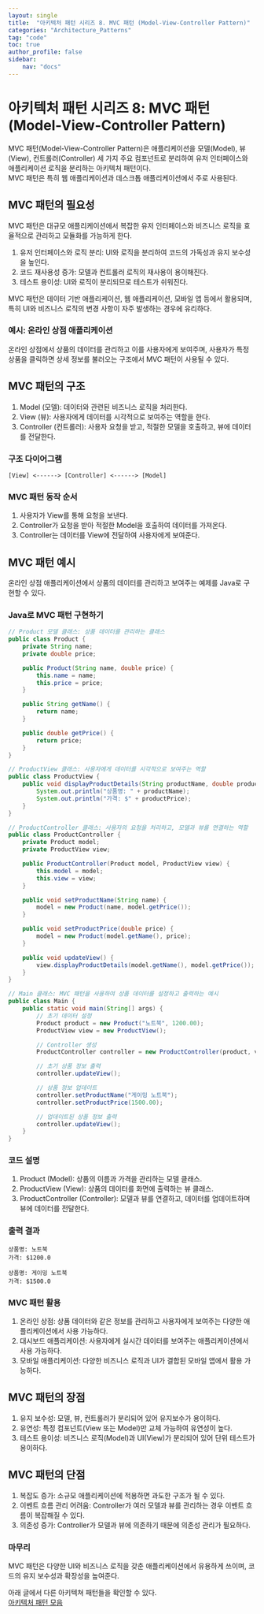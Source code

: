 ```yaml
---
layout: single
title:  "아키텍처 패턴 시리즈 8. MVC 패턴 (Model-View-Controller Pattern)"
categories: "Architecture_Patterns"
tag: "code"
toc: true
author_profile: false
sidebar:
    nav: "docs"
---
```


# 아키텍처 패턴 시리즈 8: MVC 패턴 (Model-View-Controller Pattern)

MVC 패턴(Model-View-Controller Pattern)은 애플리케이션을 모델(Model), 뷰(View), 컨트롤러(Controller) 세 가지 주요 컴포넌트로 분리하여 유저 인터페이스와 애플리케이션 로직을 분리하는 아키텍처 패턴이다.  
MVC 패턴은 특히 웹 애플리케이션과 데스크톱 애플리케이션에서 주로 사용된다.  

## MVC 패턴의 필요성  

MVC 패턴은 대규모 애플리케이션에서 복잡한 유저 인터페이스와 비즈니스 로직을 효율적으로 관리하고 모듈화를 가능하게 한다.  

1. 유저 인터페이스와 로직 분리: UI와 로직을 분리하여 코드의 가독성과 유지 보수성을 높인다.  
2. 코드 재사용성 증가: 모델과 컨트롤러 로직의 재사용이 용이해진다.  
3. 테스트 용이성: UI와 로직이 분리되므로 테스트가 쉬워진다.  

MVC 패턴은 데이터 기반 애플리케이션, 웹 애플리케이션, 모바일 앱 등에서 활용되며, 특히 UI와 비즈니스 로직의 변경 사항이 자주 발생하는 경우에 유리하다.  

### 예시: 온라인 상점 애플리케이션

온라인 상점에서 상품의 데이터를 관리하고 이를 사용자에게 보여주며, 사용자가 특정 상품을 클릭하면 상세 정보를 불러오는 구조에서 MVC 패턴이 사용될 수 있다.  

## MVC 패턴의 구조

1. Model (모델): 데이터와 관련된 비즈니스 로직을 처리한다.  
2. View (뷰): 사용자에게 데이터를 시각적으로 보여주는 역할을 한다.  
3. Controller (컨트롤러): 사용자 요청을 받고, 적절한 모델을 호출하고, 뷰에 데이터를 전달한다.  

### 구조 다이어그램

```
[View] <------> [Controller] <------> [Model]
```  

### MVC 패턴 동작 순서

1. 사용자가 View를 통해 요청을 보낸다.  
2. Controller가 요청을 받아 적절한 Model을 호출하여 데이터를 가져온다.  
3. Controller는 데이터를 View에 전달하여 사용자에게 보여준다.  

## MVC 패턴 예시

온라인 상점 애플리케이션에서 상품의 데이터를 관리하고 보여주는 예제를 Java로 구현할 수 있다.  

### Java로 MVC 패턴 구현하기

```java
// Product 모델 클래스: 상품 데이터를 관리하는 클래스
public class Product {
    private String name;
    private double price;

    public Product(String name, double price) {
        this.name = name;
        this.price = price;
    }

    public String getName() {
        return name;
    }

    public double getPrice() {
        return price;
    }
}
```

```java
// ProductView 클래스: 사용자에게 데이터를 시각적으로 보여주는 역할
public class ProductView {
    public void displayProductDetails(String productName, double productPrice) {
        System.out.println("상품명: " + productName);
        System.out.println("가격: $" + productPrice);
    }
}
```

```java
// ProductController 클래스: 사용자의 요청을 처리하고, 모델과 뷰를 연결하는 역할
public class ProductController {
    private Product model;
    private ProductView view;

    public ProductController(Product model, ProductView view) {
        this.model = model;
        this.view = view;
    }

    public void setProductName(String name) {
        model = new Product(name, model.getPrice());
    }

    public void setProductPrice(double price) {
        model = new Product(model.getName(), price);
    }

    public void updateView() {
        view.displayProductDetails(model.getName(), model.getPrice());
    }
}
```

```java
// Main 클래스: MVC 패턴을 사용하여 상품 데이터를 설정하고 출력하는 예시
public class Main {
    public static void main(String[] args) {
        // 초기 데이터 설정
        Product product = new Product("노트북", 1200.00);
        ProductView view = new ProductView();

        // Controller 생성
        ProductController controller = new ProductController(product, view);

        // 초기 상품 정보 출력
        controller.updateView();

        // 상품 정보 업데이트
        controller.setProductName("게이밍 노트북");
        controller.setProductPrice(1500.00);

        // 업데이트된 상품 정보 출력
        controller.updateView();
    }
}
```

### 코드 설명

1. Product (Model): 상품의 이름과 가격을 관리하는 모델 클래스.  
2. ProductView (View): 상품의 데이터를 화면에 출력하는 뷰 클래스.  
3. ProductController (Controller): 모델과 뷰를 연결하고, 데이터를 업데이트하며 뷰에 데이터를 전달한다.  

### 출력 결과

```
상품명: 노트북
가격: $1200.0

상품명: 게이밍 노트북
가격: $1500.0
```

### MVC 패턴 활용

1. 온라인 상점: 상품 데이터와 같은 정보를 관리하고 사용자에게 보여주는 다양한 애플리케이션에서 사용 가능하다.  
2. 대시보드 애플리케이션: 사용자에게 실시간 데이터를 보여주는 애플리케이션에서 사용 가능하다.  
3. 모바일 애플리케이션: 다양한 비즈니스 로직과 UI가 결합된 모바일 앱에서 활용 가능하다.  

## MVC 패턴의 장점

1. 유지 보수성: 모델, 뷰, 컨트롤러가 분리되어 있어 유지보수가 용이하다.  
2. 유연성: 특정 컴포넌트(View 또는 Model)만 교체 가능하여 유연성이 높다.  
3. 테스트 용이성: 비즈니스 로직(Model)과 UI(View)가 분리되어 있어 단위 테스트가 용이하다.  

## MVC 패턴의 단점

1. 복잡도 증가: 소규모 애플리케이션에 적용하면 과도한 구조가 될 수 있다.  
2. 이벤트 흐름 관리 어려움: Controller가 여러 모델과 뷰를 관리하는 경우 이벤트 흐름이 복잡해질 수 있다.  
3. 의존성 증가: Controller가 모델과 뷰에 의존하기 때문에 의존성 관리가 필요하다.  

### 마무리

MVC 패턴은 다양한 UI와 비즈니스 로직을 갖춘 애플리케이션에서 유용하게 쓰이며, 코드의 유지 보수성과 확장성을 높여준다.  

아래 글에서 다른 아키텍쳐 패턴들을 확인할 수 있다.  
[아키텍처 패턴 모음](https://gihak111.github.io/architecture_patterns/2024/12/04/Type_of_Architecture_Patterns_upload.html)  
